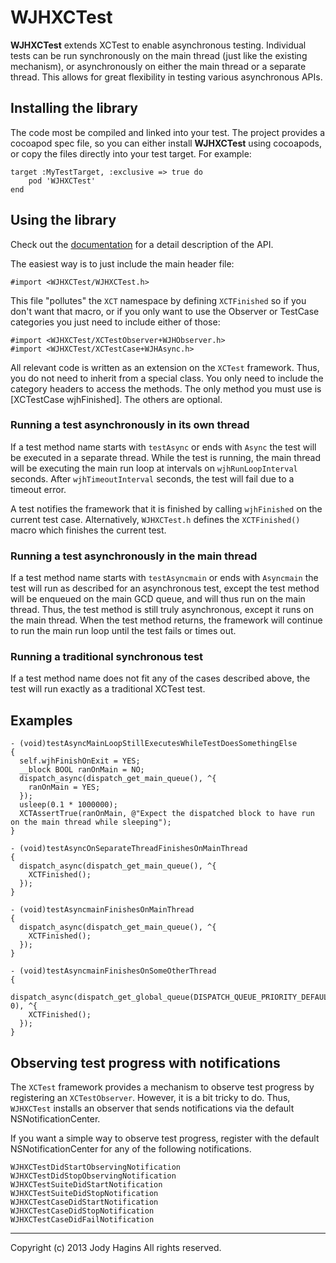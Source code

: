 WJHXCTest
=========

__WJHXCTest__ extends XCTest to enable asynchronous testing.  Individual tests can be run synchronously on the main thread (just like the existing mechanism), or asynchronously on either the main thread or a separate thread.  This allows for great flexibility in testing various asynchronous APIs.


## Installing the library

The code most be compiled and linked into your test.  The project provides a cocoapod spec file, so you can either install __WJHXCTest__ using cocoapods, or copy the files directly into your test target.  For example:

    target :MyTestTarget, :exclusive => true do
        pod 'WJHXCTest'
    end

## Using the library

Check out the [documentation](http://cocoadocs.org/docsets/WJHXCTest/0.0.1/) for a detail description of the API.

The easiest way is to just include the main header file:

    #import <WJHXCTest/WJHXCTest.h>

This file "pollutes" the `XCT` namespace by defining `XCTFinished` so if you don't want that macro, or if you only want to use the Observer or TestCase categories you just need to include either of those:

    #import <WJHXCTest/XCTestObserver+WJHObserver.h>
    #import <WJHXCTest/XCTestCase+WJHAsync.h>

All relevant code is written as an extension on the `XCTest` framework.  Thus, you do not need to inherit from a special class.  You only need to include the category headers to access the methods.  The only method you must use is [XCTestCase wjhFinished].  The others are optional.

### Running a test asynchronously in its own thread

If a test method name starts with `testAsync` or ends with `Async` the test will be executed in a separate thread.
While the test is running, the main thread will be executing the main run loop at intervals on `wjhRunLoopInterval` seconds.
After `wjhTimeoutInterval` seconds, the test will fail due to a timeout error.

A test notifies the framework that it is finished by calling `wjhFinished` on the current test case.  Alternatively, `WJHXCTest.h` defines the `XCTFinished()` macro which finishes the current test.

### Running a test asynchronously in the main thread

If a test method name starts with `testAsyncmain` or ends with `Asyncmain` the test will run as described for an asynchronous test, except the test method will be enqueued on the main GCD queue, and will thus run on the main thread.
Thus, the test method is still truly asynchronous, except it runs on the main thread.  When the test method returns, the framework will continue to run the main run loop until the test fails or times out.

### Running a traditional synchronous test

If a test method name does not fit any of the cases described above, the test will run exactly as a traditional XCTest test.

## Examples

	- (void)testAsyncMainLoopStillExecutesWhileTestDoesSomethingElse
	{
	  self.wjhFinishOnExit = YES;
	  __block BOOL ranOnMain = NO;
	  dispatch_async(dispatch_get_main_queue(), ^{
	    ranOnMain = YES;
	  });
	  usleep(0.1 * 1000000);
	  XCTAssertTrue(ranOnMain, @"Expect the dispatched block to have run on the main thread while sleeping");
	}

	- (void)testAsyncOnSeparateThreadFinishesOnMainThread
	{
	  dispatch_async(dispatch_get_main_queue(), ^{
	    XCTFinished();
	  });
	}

	- (void)testAsyncmainFinishesOnMainThread
	{
	  dispatch_async(dispatch_get_main_queue(), ^{
	    XCTFinished();
	  });
	}

	- (void)testAsyncmainFinishesOnSomeOtherThread
	{
	  dispatch_async(dispatch_get_global_queue(DISPATCH_QUEUE_PRIORITY_DEFAULT, 0), ^{
	    XCTFinished();
	  });
	}

## Observing test progress with notifications

The `XCTest` framework provides a mechanism to observe test progress by registering an `XCTestObserver`.  However, it is a bit tricky to do.  Thus, `WJHXCTest` installs an observer that sends notifications via the default NSNotificationCenter.

If you want a simple way to observe test progress, register with the default NSNotificationCenter for any of the following notifications.

    WJHXCTestDidStartObservingNotification
    WJHXCTestDidStopObservingNotification
    WJHXCTestSuiteDidStartNotification
    WJHXCTestSuiteDidStopNotification
    WJHXCTestCaseDidStartNotification
    WJHXCTestCaseDidStopNotification
    WJHXCTestCaseDidFailNotification

---

Copyright (c) 2013 Jody Hagins
All rights reserved.


